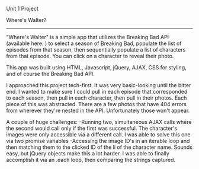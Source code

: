 Unit 1 Project

Where's Walter?

---

"Where's Walter" is a simple app that utilizes the Breaking Bad API (available here: ) to select a season of Breaking Bad, populate the list of episodes from that season, then sequentially populate a list of characters from that episode. You can click on a character to reveal their photo. 

This app was built using HTML, Javascript, jQuery, AJAX, CSS for styling, and of course the Breaking Bad API. 

I approached this project tech-first. It was very basic-looking until the bitter end. I wanted to make sure I could pull in each episode that corresponded to each season, then pull in each character, then pull in their photos. Each piece of this was abstracted. There are a few photos that have 404 errors from wherever they're nested in the API. Unfortunately those won't appear. 

A couple of huge challenges: 
    -Running two, simultaneous AJAX calls where the second would call only if the first was successful. The character's images were only accessible via a different call. I was able to solve this one via two promise variables
    -Accessing the image ID's in an iterable loop and then matching them to the clicked ID of the li of the character name. Sounds easy, but jQuery objects make this a lot harder. I was able to finally accomplish it via an .each loop, then comparing the strings captured. 